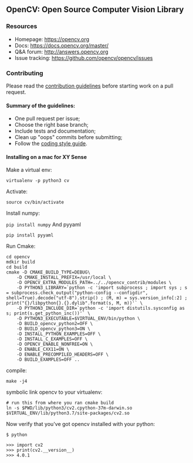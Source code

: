 ## OpenCV: Open Source Computer Vision Library

### Resources

* Homepage: <https://opencv.org>
* Docs: <https://docs.opencv.org/master/>
* Q&A forum: <http://answers.opencv.org>
* Issue tracking: <https://github.com/opencv/opencv/issues>

### Contributing

Please read the [contribution guidelines](https://github.com/opencv/opencv/wiki/How_to_contribute) before starting work on a pull request.

#### Summary of the guidelines:

* One pull request per issue;
* Choose the right base branch;
* Include tests and documentation;
* Clean up "oops" commits before submitting;
* Follow the [coding style guide](https://github.com/opencv/opencv/wiki/Coding_Style_Guide).


#### Installing on a mac for XY Sense

Make a virtual env:

```virtualenv -p python3 cv```

Activate:

```source cv/bin/activate```

Install numpy:

```pip install numpy```
And pyyaml

```pip install pyyaml```

Run Cmake:

```
cd opencv
mdkir build
cd build
cmake -D CMAKE_BUILD_TYPE=DEBUG\
    -D CMAKE_INSTALL_PREFIX=/usr/local \
    -D OPENCV_EXTRA_MODULES_PATH=../../opencv_contrib/modules \
    -D PYTHON3_LIBRARY=`python -c 'import subprocess ; import sys ; s = subprocess.check_output("python-config --configdir", shell=True).decode("utf-8").strip() ; (M, m) = sys.version_info[:2] ; print("{}/libpython{}.{}.dylib".format(s, M, m))'` \
    -D PYTHON3_INCLUDE_DIR=`python -c 'import distutils.sysconfig as s; print(s.get_python_inc())'` \
    -D PYTHON3_EXECUTABLE=$VIRTUAL_ENV/bin/python \
    -D BUILD_opencv_python2=OFF \
    -D BUILD_opencv_python3=ON \
    -D INSTALL_PYTHON_EXAMPLES=OFF \
    -D INSTALL_C_EXAMPLES=OFF \
    -D OPENCV_ENABLE_NONFREE=ON \
    -D ENABLE_CXX11=ON \
    -D ENABLE_PRECOMPILED_HEADERS=OFF \
    -D BUILD_EXAMPLES=OFF ..
```

compile:

```make -j4```

symbolic link opencv to your virtualenv:
```
# run this from where you ran cmake build
ln -s $PWD/lib/python3/cv2.cpython-37m-darwin.so $VIRTUAL_ENV/lib/python3.7/site-packages/cv2.so
```

Now verify that you've got opencv installed with your python:
```
$ python

>>> import cv2
>>> print(cv2.__version__)
>>> 4.0.1
```